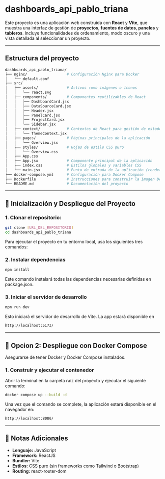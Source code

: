 # dashboards_api_pablo_triana

Este proyecto es una aplicación web construida con **React** y **Vite**, que muestra una interfaz de gestión de **proyectos**, **fuentes de datos**, **paneles** y **tableros**. Incluye funcionalidades de ordenamiento, modo oscuro y una vista detallada al seleccionar un proyecto.

---
## Estructura del proyecto

```bash
dashboards_api_pablo_triana/
├── nginx/                  # Configuración Nginx para Docker
│   └── default.conf
├── src/
│   ├── assets/             # Activos como imágenes o íconos
│   │   └── react.svg
│   ├── components/         # Componentes reutilizables de React
│   │   ├── DashboardCard.jsx
│   │   ├── DataSourceCard.jsx
│   │   ├── Header.jsx
│   │   ├── PanelCard.jsx
│   │   ├── ProjectCard.jsx
│   │   └── Sidebar.jsx
│   ├── context/            # Contextos de React para gestión de estado global
│   │   └── ThemeContext.jsx
│   ├── pages/              # Páginas principales de la aplicación
│   │   └── Overview.jsx
│   ├── styles/             # Hojas de estilo CSS puro
│   │   └── Overview.css
│   ├── App.css
│   ├── App.jsx             # Componente principal de la aplicación
│   ├── index.css           # Estilos globales y variables CSS
│   └── main.jsx            # Punto de entrada de la aplicación (renderizado React)
├── docker-compose.yml      # Configuración para Docker Compose
├── Dockerfile              # Instrucciones para construir la imagen Docker
└── README.md               # Documentación del proyecto
```
---

## 🚀 Inicialización y Despliegue del Proyecto

### 1. Clonar el repositorio:
```bash
git clone [URL_DEL_REPOSITORIO]
cd dashboards_api_pablo_triana
```
Para ejecutar el proyecto en tu entorno local, usa los siguientes tres comandos:

### 2. Instalar dependencias
```bash
npm install
```
Este comando instalará todas las dependencias necesarias definidas en package.json.

### 3. Iniciar el servidor de desarrollo
```bash
npm run dev
```
Esto iniciará el servidor de desarrollo de Vite. La app estará disponible en 
```bash
http://localhost:5173/
```
---
## 🚀 Opcion 2: Despliegue con Docker Compose
Asegurarse de tener Docker y Docker Compose instalados.
### 1. Construir y ejecutar el contenedor
Abrir la terminal en la carpeta raiz del proyecto y ejecutar el siguiente comando:
```bash
docker compose up --build -d
```
Una vez que el comando se complete, la aplicación estará disponible en el navegador en:
```bash
http://localhost:8080/
```
---
## 📝 Notas Adicionales

* **Lenguaje:** JavaScript
* **Framework:** ReactJS
* **Bundler:** Vite
* **Estilos:** CSS puro (sin frameworks como Tailwind o Bootstrap)
* **Routing:** react-router-dom

